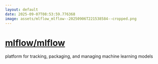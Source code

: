 ```yaml
---
layout: default
date: 2025-09-07T08:53:59.776368
image: assets/mlflow_mlflow--20250906T221538584--cropped.png
---
```


# [mlflow/mlflow](https://github.com/mlflow/mlflow)

platform for tracking, packaging, and managing machine learning models
